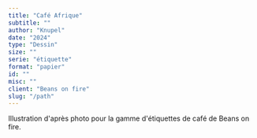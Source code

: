 ```yaml
---
title: "Café Afrique"
subtitle: ""
author: "Knupel"
date: "2024"
type: "Dessin"
size: ""
serie: "étiquette"
format: "papier"
id: ""
misc: ""
client: "Beans on fire"
slug: "/path"
---
```


Illustration d'après photo pour la gamme d'étiquettes de café de Beans on fire.